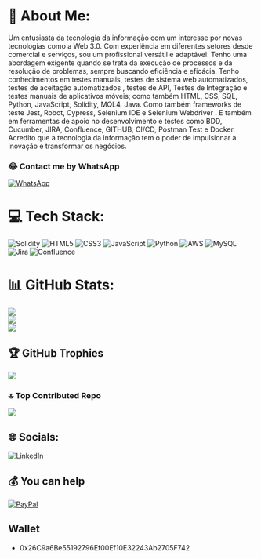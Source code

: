 # 💫 About Me:
 Um entusiasta da tecnologia da informação com um interesse por novas tecnologias como a Web 3.0. Com experiência em diferentes setores desde comercial e serviços, sou um profissional versátil e adaptável. Tenho uma abordagem exigente quando se trata da execução de processos e da resolução de problemas, sempre buscando eficiência e eficácia. Tenho conhecimentos em testes manuais, testes de sistema web automatizados, testes de aceitação automatizados , testes de API, Testes de Integração e testes manuais de aplicativos móveis; como também HTML, CSS, SQL, Python, JavaScript, Solidity, MQL4, Java. Como também frameworks de teste Jest, Robot, Cypress, Selenium IDE e Selenium Webdriver . E também em ferramentas de apoio no desenvolvimento e testes como BDD, Cucumber, JIRA, Confluence, GITHUB, CI/CD, Postman Test e Docker. Acredito que a tecnologia da informação tem o poder de impulsionar a inovação e transformar os negócios.

### 😂 Contact me by WhatsApp
<a href="https://wa.me/5527981702061?text=Olá,%20como%20posso%20te%20ajudar?">
<img src="https://img.shields.io/badge/WhatsApp-%2325D366?style=for-the-badge&logo=whatsapp&logoColor=white" alt="WhatsApp">
</a>

# 💻 Tech Stack:
![Solidity](https://img.shields.io/badge/Solidity-%23363636.svg?style=for-the-badge&logo=solidity&logoColor=white) ![HTML5](https://img.shields.io/badge/html5-%23E34F26.svg?style=for-the-badge&logo=html5&logoColor=white) ![CSS3](https://img.shields.io/badge/css3-%231572B6.svg?style=for-the-badge&logo=css3&logoColor=white) ![JavaScript](https://img.shields.io/badge/javascript-%23323330.svg?style=for-the-badge&logo=javascript&logoColor=%23F7DF1E) ![Python](https://img.shields.io/badge/python-3670A0?style=for-the-badge&logo=python&logoColor=ffdd54) ![AWS](https://img.shields.io/badge/AWS-%23FF9900.svg?style=for-the-badge&logo=amazon-aws&logoColor=white) ![MySQL](https://img.shields.io/badge/mysql-%2300f.svg?style=for-the-badge&logo=mysql&logoColor=white) ![Jira](https://img.shields.io/badge/jira-%230A0FFF.svg?style=for-the-badge&logo=jira&logoColor=white) ![Confluence](https://img.shields.io/badge/confluence-%23172BF4.svg?style=for-the-badge&logo=confluence&logoColor=white)
# 📊 GitHub Stats:
![](https://github-readme-stats.vercel.app/api?username=ancgci&theme=yeblu&hide_border=false&include_all_commits=false&count_private=false)<br/>
![](https://github-readme-streak-stats.herokuapp.com/?user=ancgci&theme=yeblu&hide_border=false)<br/>
![](https://github-readme-stats.vercel.app/api/top-langs/?username=ancgci&theme=yeblu&hide_border=false&include_all_commits=false&count_private=false&layout=compact)

## 🏆 GitHub Trophies
![](https://github-profile-trophy.vercel.app/?username=ancgci&theme=discord&no-frame=false&no-bg=false&margin-w=4)

### 🔝 Top Contributed Repo
![](https://github-contributor-stats.vercel.app/api?username=ancgci&limit=5&theme=gruvbox&combine_all_yearly_contributions=true)

## 🌐 Socials:
[![LinkedIn](https://img.shields.io/badge/LinkedIn-%230077B5.svg?logo=linkedin&logoColor=white)](https://linkedin.com/in/antoniogarcias) 

## 💰 You can help
[![PayPal](https://img.shields.io/badge/PayPal-00457C?style=for-the-badge&logo=paypal&logoColor=white)](https://paypal.me/sr.antoniocarlos@gmail.com) 

## Wallet  
-  0x26C9a6Be55192796Ef00Ef10E32243Ab2705F742

  
<!-- Proudly created with GPRM ( https://gprm.itsvg.in ) -->

